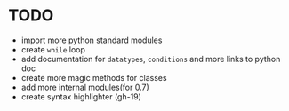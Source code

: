 # TODO

- import more python standard modules
- create `while` loop
- add documentation for `datatypes`, `conditions` and more links to python doc
- create more magic methods for classes
- add more internal modules(for 0.7)
- create syntax highlighter (gh-19)
